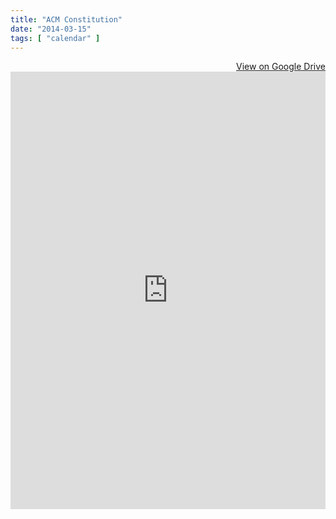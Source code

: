 ```yaml
---
title: "ACM Constitution"
date: "2014-03-15"
tags: [ "calendar" ]
---
```

<div align="right"><a href="https://docs.google.com/document/d/1ZKdS0GHRUu8pZpbCFTjND3soPrUoSMEMd6sfCo-tJzA/edit?usp=sharing" target="_blank" title="View document on Google Drive">View on Google Drive</a></div>
<iframe src="https://docs.google.com/document/d/1ZKdS0GHRUu8pZpbCFTjND3soPrUoSMEMd6sfCo-tJzA/pub?embedded=true" width="100%" height="700" frameborder="0"></iframe>

